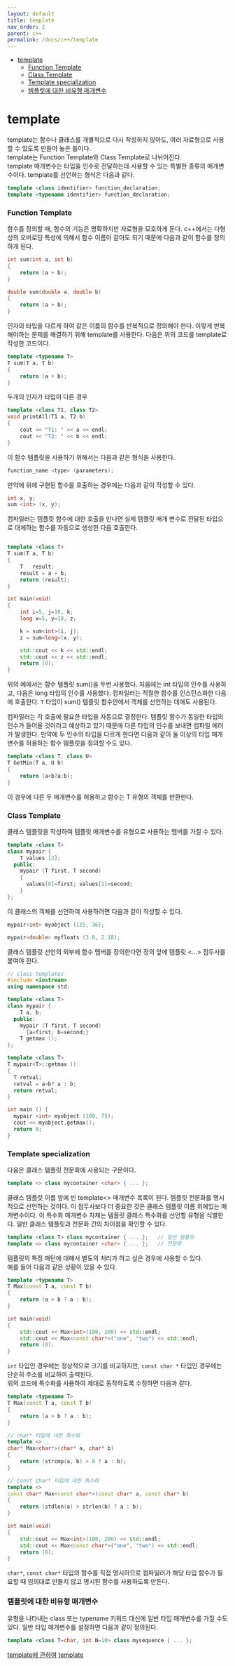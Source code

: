 ```yaml
---
layout: default
title: template
nav_order: 2
parent: c++ 
permalink: /docs/c++/template
---
```


* [template](#template)
    * [Function Template](#function-template)
    * [Class Template](#class-template)
    * [Template specialization](#template-specialization)
    * [템플릿에 대한 비유형 매개변수](#템플릿에-대한-비유형-매개변수)

# template

template는 함수나 클래스를 개별적으로 다시 작성하지 않아도, 여러 자료형으로 사용할 수 있도록 만들어 놓은 틀이다.  
template는 Function Template와 Class Template로 나뉘어진다.  
template 매개변수는 타입을 인수로 전달하는데 사용할 수 있는 특별한 종류의 매개변수이다. 
template를 선언하는 형식은 다음과 같다. 

```cpp
template <class identifier> function_declaration;
template <typename identifier> function_declaration;
```

### Function Template

함수를 정의할 때, 함수의 기능은 명확하지만 자료형을 모호하게 둔다. 
c++에서는 다형성의 오버로딩 특성에 의해서 함수 이름이 같아도 되기 때문에 다음과 같이 함수를 정의하게 된다.  

```cpp
int sum(int a, int b)
{
    return (a + b);
}

double sum(double a, double b)
{
    return (a + b);
}
```

인자의 타입을 다르게 하여 같은 이름의 함수를 반복적으로 정의해야 한다. 이렇게 반복해야하는 문제를 해결하기 위해 template를 사용한다. 다음은 위의 코드를 template로 작성한 코드이다.  

```cpp
template <typename T>
T sum(T a, T b)
{
    return (a + b);
}
```

두개의 인자가 타입이 다른 경우

```cpp
template <class T1, class T2>
void printAll(T1 a, T2 b)
{
    cout << "T1: " << a << endl;
    cout << "T2: " << b << endl;
}
```

이 함수 템플릿을 사용하기 위해서는 다음과 같은 형식을 사용한다.

```cpp
function_name <type> (parameters);
```

만약에 위에 구현된 함수를 호출하는 경우에는 다음과 같이 작성할 수 있다. 

```cpp
int x, y;
sum <int> (x, y);
```

컴파일러는 템플릿 함수에 대한 호출을 만나면 실제 템플릿 매개 변수로 전달된 타입으로 대체하는 함수를 자동으로 생성한 다음 호출한다. 

```cpp

template <class T>
T sum(T a, T b)
{
    T   result;
    result = a + b;
    return (result);
}

int main(void)
{
    int i=5, j=10, k;
    long x=5, y=10, z;

    k = sum<int>(i, j);
    z = sum<long>(x, y);

    std::cout << k << std::endl;
    std::cout << z << std::endl;
    return (0);
}
```

위의 예에서는 함수 템플릿 sum()을 두번 사용했다. 처음에는 int 타입의 인수를 사용하고, 다음은 long 타입의 인수를 사용했다. 컴파일러는 적절한 함수를 인스턴스화한 다음에 호출한다. `T` 타입이 sum() 템플릿 함수안에서 객체를 선언하는 데에도 사용된다.  

컴파일러는 각 호출에 필요한 타입을 자동으로 결정한다. 템플릿 함수가 동일한 타입의 인수가 들어올 것이라고 예상하고 있기 때문에 다른 타입의 인수를 보내면 컴파일 에러가 발생한다. 만약에 두 인수의 타입을 다르게 한다면 다음과 같이 둘 이상의 타입 매개 변수를 허용하는 함수 템플릿을 정의할 수도 있다.  

```cpp
template <class T, class U>
T GetMin(T a, U b)
{
    return (a<b?a:b);
}
```

이 경우에 다른 두 매개변수를 허용하고 함수는 T 유형의 객체를 반환한다.  

### Class Template

클래스 템플릿을 작성하여 템플릿 매개변수를 유형으로 사용하는 멤버를 가질 수 있다.  

```cpp
template <class T>
class mypair {
    T values [2];
  public:
    mypair (T first, T second)
    {
      values[0]=first; values[1]=second;
    }
};
```

이 클래스의 객체를 선언하여 사용하려면 다음과 같이 작성할 수 있다. 

```cpp
mypair<int> myobject (115, 36);

mypair<double> myfloats (3.0, 2.18);
```

클래스 템플릿 선언의 외부에 함수 멤버를 정의한다면 정의 앞에 템플릿 <...> 점두사를 붙여야 한다.  

```cpp
// class templates
#include <iostream>
using namespace std;

template <class T>
class mypair {
    T a, b;
  public:
    mypair (T first, T second)
      {a=first; b=second;}
    T getmax ();
};

template <class T>
T mypair<T>::getmax ()
{
  T retval;
  retval = a>b? a : b;
  return retval;
}

int main () {
  mypair <int> myobject (100, 75);
  cout << myobject.getmax();
  return 0;
}
```

### Template specialization

다음은 클래스 템플릿 전문화에 사용되는 구문이다.

```cpp
template <> class mycontainer <char> { ... };
```

클래스 템플릿 이름 앞에 빈 template<> 매개변수 목록이 된다. 템플릿 전문화를 명시적으로 선언하는 것이다. 이 접두사보다 더 중요한 것은 클래스 템플릿 이름 위에있는 <char> 매개변수이다. 이 특수화 매개변수 자체는 템플릿 클래스 특수화를 선언할 유형을 식별한다. 일반 클래스 템플릿과 전문화 간의 차이점을 확인할 수 있다. 

```cpp
template <class T> class mycontainer { ... };   // 일반 템플릿
template <> class mycontainer <char> { ... };   // 전문화
```

템플릿의 특정 패턴에 대해서 별도의 처리가 하고 싶은 경우에 사용할 수 있다.  
예를 들어 다음과 같은 상황이 있을 수 있다.  

```cpp
template <typename T>
T Max(const T a, const T b)
{
    return (a > b ? a : b);
}

int main(void)
{
    std::cout << Max<int>(100, 200) << std::endl;
    std::cout << Max<const char*>("one", "two") << std::endl;
    return (0);
}
```

`int` 타입인 경우에는 정상적으로 크기를 비교하지만, `const char *` 타입인 경우에는 단순히 주소를 비교하여 출력된다.  
위의 코드에 특수화를 사용하여 제대로 동작하도록 수정하면 다음과 같다.  

```cpp
template <typename T>
T Max(const T a, const T b)
{
    return (a > b ? a : b);
}

// char* 타입에 대한 특수화
template <>
char* Max<char*>(char* a, char* b)
{
    return (strcmp(a, b) > 0 ? a : b);
}

// const char* 타입에 대한 특수화
template <>
const char* Max<const char*>(const char* a, const char* b)
{
    return (stdlen(a) > strlen(b) ? a : b);
}

int main(void)
{
    std::cout << Max<int>(100, 200) << std::endl;
    std::cout << Max<const char*>("one", "two") << std::endl;
    return (0);
}
```

`char*`, `const char*` 타입의 함수를 직접 명시하므로 컴파일러가 해당 타입 함수가 필요할 때 임의대로 만들지 않고 명시된 함수를 사용하도록 만든다. 

### 템플릿에 대한 비유형 매개변수

유형을 나타내는 class 또는 typename 키워드 대신에 일반 타입 매개변수를 가질 수도 있다. 일반 타입 매개변수를 설정하면 다음과 같이 정의된다.

```cpp
template <class T=char, int N=10> class mysequence { ... };
```


[template에 관하여](https://blockdmask.tistory.com/43)
[template](https://m.blog.naver.com/PostView.naver?isHttpsRedirect=true&blogId=4roring&logNo=221145837492)
